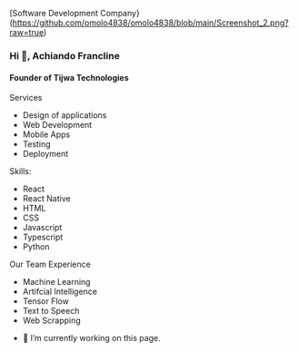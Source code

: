 [Software Development Company}(https://github.com/omolo4838/omolo4838/blob/main/Screenshot_2.png?raw=true)

### Hi 👋, Achiando Francline
#### Founder of Tijwa Technologies

Services
* Design of applications
* Web Development
* Mobile Apps
* Testing
* Deployment

Skills:  
*  React
*  React Native
*  HTML
*  CSS
*  Javascript
*  Typescript
*  Python

  Our Team Experience
  * Machine Learning
  * Artifcial Intelligence
  * Tensor Flow
  * Text to Speech
  * Web Scrapping

- 🔭 I’m currently working on this page. 

